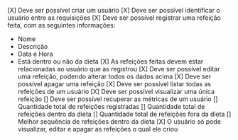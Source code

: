 [X] Deve ser possível criar um usuário
[X] Deve ser possível identificar o usuário entre as requisições
[X] Deve ser possível registrar uma refeição feita, com as seguintes informações:
  - Nome
  - Descrição
  - Data e Hora
  - Está dentro ou não da dieta
[X] As refeições feitas devem estar relacionadas ao usuário que as registrou
[X] Deve ser possível editar uma refeição, podendo alterar todos os dados acima
[X] Deve ser possível apagar uma refeição
[X] Deve ser possível listar todas as refeições de um usuário
[X] Deve ser possível visualizar uma única refeição
[] Deve ser possível recuperar as métricas de um usuário
  [] Quantidade total de refeições registradas
  [] Quantidade total de refeições dentro da dieta
  [] Quantidade total de refeições fora da dieta
  [] Melhor sequência de refeições dentro da dieta
[X] O usuário só pode visualizar, editar e apagar as refeições o qual ele criou